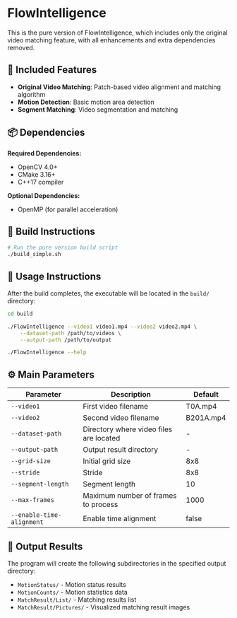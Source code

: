 # FlowIntelligence

This is the pure version of FlowIntelligence, which includes only the original video matching feature, with all enhancements and extra dependencies removed.

## 🎯 Included Features

- **Original Video Matching**: Patch-based video alignment and matching algorithm
- **Motion Detection**: Basic motion area detection
- **Segment Matching**: Video segmentation and matching

## 📦 Dependencies

**Required Dependencies:**
- OpenCV 4.0+
- CMake 3.16+
- C++17 compiler

**Optional Dependencies:**
- OpenMP (for parallel acceleration)

## 🔨 Build Instructions

```bash
# Run the pure version build script
./build_simple.sh
```

## 🚀 Usage Instructions

After the build completes, the executable will be located in the `build/` directory:

```bash
cd build

./FlowIntelligence --video1 video1.mp4 --video2 video2.mp4 \
    --dataset-path /path/to/videos \
    --output-path /path/to/output

./FlowIntelligence --help
```

## ⚙️ Main Parameters

| Parameter | Description | Default |
|-----------|-------------|---------|
| `--video1` | First video filename | T0A.mp4 |
| `--video2` | Second video filename | B201A.mp4 |
| `--dataset-path` | Directory where video files are located | - |
| `--output-path` | Output result directory | - |
| `--grid-size` | Initial grid size | 8x8 |
| `--stride` | Stride | 8x8 |
| `--segment-length` | Segment length | 10 |
| `--max-frames` | Maximum number of frames to process | 1000 |
| `--enable-time-alignment` | Enable time alignment | false |

## 📁 Output Results

The program will create the following subdirectories in the specified output directory:

- `MotionStatus/` - Motion status results
- `MotionCounts/` - Motion statistics data
- `MatchResult/List/` - Matching results list
- `MatchResult/Pictures/` - Visualized matching result images



